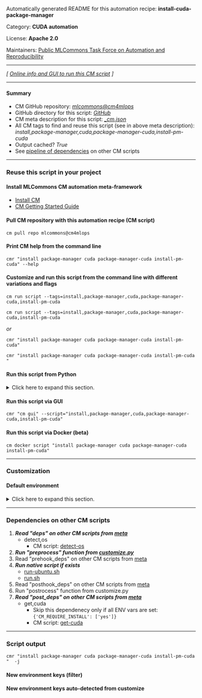 Automatically generated README for this automation recipe: **install-cuda-package-manager**

Category: **CUDA automation**

License: **Apache 2.0**

Maintainers: [Public MLCommons Task Force on Automation and Reproducibility](https://github.com/mlcommons/ck/blob/master/docs/taskforce.md)

---
*[ [Online info and GUI to run this CM script](https://access.cknowledge.org/playground/?action=scripts&name=install-cuda-package-manager,c1afdff8542f45be) ]*

---
#### Summary

* CM GitHub repository: *[mlcommons@cm4mlops](https://github.com/mlcommons/cm4mlops/tree/dev)*
* GitHub directory for this script: *[GitHub](https://github.com/mlcommons/cm4mlops/tree/dev/script/install-cuda-package-manager)*
* CM meta description for this script: *[_cm.json](_cm.json)*
* All CM tags to find and reuse this script (see in above meta description): *install,package-manager,cuda,package-manager-cuda,install-pm-cuda*
* Output cached? *True*
* See [pipeline of dependencies](#dependencies-on-other-cm-scripts) on other CM scripts


---
### Reuse this script in your project

#### Install MLCommons CM automation meta-framework

* [Install CM](https://access.cknowledge.org/playground/?action=install)
* [CM Getting Started Guide](https://github.com/mlcommons/ck/blob/master/docs/getting-started.md)

#### Pull CM repository with this automation recipe (CM script)

```cm pull repo mlcommons@cm4mlops```

#### Print CM help from the command line

````cmr "install package-manager cuda package-manager-cuda install-pm-cuda" --help````

#### Customize and run this script from the command line with different variations and flags

`cm run script --tags=install,package-manager,cuda,package-manager-cuda,install-pm-cuda`

`cm run script --tags=install,package-manager,cuda,package-manager-cuda,install-pm-cuda `

*or*

`cmr "install package-manager cuda package-manager-cuda install-pm-cuda"`

`cmr "install package-manager cuda package-manager-cuda install-pm-cuda " `


#### Run this script from Python

<details>
<summary>Click here to expand this section.</summary>

```python

import cmind

r = cmind.access({'action':'run'
                  'automation':'script',
                  'tags':'install,package-manager,cuda,package-manager-cuda,install-pm-cuda'
                  'out':'con',
                  ...
                  (other input keys for this script)
                  ...
                 })

if r['return']>0:
    print (r['error'])

```

</details>


#### Run this script via GUI

```cmr "cm gui" --script="install,package-manager,cuda,package-manager-cuda,install-pm-cuda"```

#### Run this script via Docker (beta)

`cm docker script "install package-manager cuda package-manager-cuda install-pm-cuda" `

___
### Customization

#### Default environment

<details>
<summary>Click here to expand this section.</summary>

These keys can be updated via `--env.KEY=VALUE` or `env` dictionary in `@input.json` or using script flags.


</details>

___
### Dependencies on other CM scripts


  1. ***Read "deps" on other CM scripts from [meta](https://github.com/mlcommons/cm4mlops/tree/dev/script/install-cuda-package-manager/_cm.json)***
     * detect,os
       - CM script: [detect-os](https://github.com/mlcommons/cm4mlops/tree/master/script/detect-os)
  1. ***Run "preprocess" function from [customize.py](https://github.com/mlcommons/cm4mlops/tree/dev/script/install-cuda-package-manager/customize.py)***
  1. Read "prehook_deps" on other CM scripts from [meta](https://github.com/mlcommons/cm4mlops/tree/dev/script/install-cuda-package-manager/_cm.json)
  1. ***Run native script if exists***
     * [run-ubuntu.sh](https://github.com/mlcommons/cm4mlops/tree/dev/script/install-cuda-package-manager/run-ubuntu.sh)
     * [run.sh](https://github.com/mlcommons/cm4mlops/tree/dev/script/install-cuda-package-manager/run.sh)
  1. Read "posthook_deps" on other CM scripts from [meta](https://github.com/mlcommons/cm4mlops/tree/dev/script/install-cuda-package-manager/_cm.json)
  1. Run "postrocess" function from customize.py
  1. ***Read "post_deps" on other CM scripts from [meta](https://github.com/mlcommons/cm4mlops/tree/dev/script/install-cuda-package-manager/_cm.json)***
     * get,cuda
       * Skip this dependenecy only if all ENV vars are set:<br>
`{'CM_REQUIRE_INSTALL': ['yes']}`
       - CM script: [get-cuda](https://github.com/mlcommons/cm4mlops/tree/master/script/get-cuda)

___
### Script output
`cmr "install package-manager cuda package-manager-cuda install-pm-cuda "  -j`
#### New environment keys (filter)

#### New environment keys auto-detected from customize
